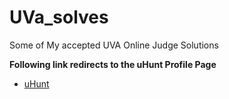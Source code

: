 # UVa_solves

Some of My accepted UVA Online Judge Solutions

**Following link redirects to the uHunt Profile Page**

- [uHunt](https://uhunt.onlinejudge.org/id/1079642)
